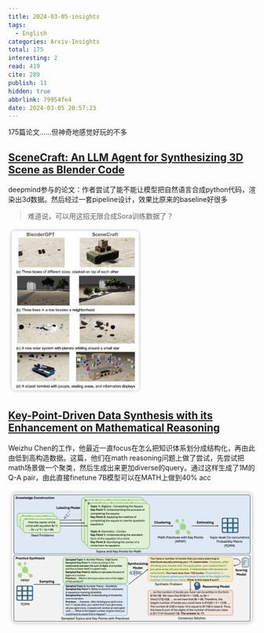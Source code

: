 ```yaml
---
title: 2024-03-05-insights
tags:
  - English
categories: Arxiv-Insights
total: 175
interesting: 2
read: 419
cite: 289
publish: 11
hidden: true
abbrlink: 79954fe4
date: 2024-03-05 20:57:23
---
```


175篇论文……但神奇地感觉好玩的不多

## [SceneCraft: An LLM Agent for Synthesizing 3D Scene as Blender Code](https://arxiv.org/pdf/2403.01248.pdf)

deepmind参与的论文：作者尝试了能不能让模型把自然语言合成python代码，渲染出3d数据。然后经过一套pipeline设计，效果比原来的baseline好很多

> 难道说，可以用这招无限合成Sora训练数据了？

<img src="../../files/images/arxiv-insights/2024-03-04-03-08/scene.png" style="zoom:33%;"     >



## [Key-Point-Driven Data Synthesis with its Enhancement on Mathematical Reasoning](https://arxiv.org/pdf/2403.02333.pdf)

Weizhu Chen的工作，他最近一直focus在怎么把知识体系划分成结构化，再由此由低到高构造数据。这篇，他们在math reasoning问题上做了尝试，先尝试把math场景做一个聚类，然后生成出来更加diverse的query。通过这样生成了1M的Q-A pair，由此直接finetune 7B模型可以在MATH上做到40% acc

<img src="../../files/images/arxiv-insights/2024-03-04-03-08/synthetic.png"    >
